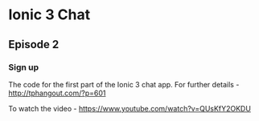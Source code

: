 # Ionic 3 Chat

## Episode 2

### Sign up

The code for the first part of the Ionic 3 chat app. For further details - http://tphangout.com/?p=601

To watch the video - https://www.youtube.com/watch?v=QUsKfY2OKDU

